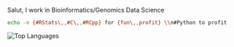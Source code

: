 Salut, I work in Bioinformatics/Genomics Data Science 

```bash
echo -e {#RStats\,,#C\,,#RCpp} for {fun\,,profit} \\n#Python to profit
```

![Top Languages](https://github-readme-stats.vercel.app/api/top-langs/?username=sounkou-bioinfo&hide=javascript,html,css,scss,tex,ts,php,makefile,roff,m4,perl,cmake,matlab,fortran,JupyterNotebook,Starlak&langs_count=6&theme=transparent&layout=compact&exlcude_repo=bcflib)
